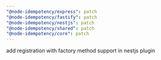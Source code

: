 ```yaml
---
"@node-idempotency/express": patch
"@node-idempotency/fastify": patch
"@node-idempotency/nestjs": patch
"@node-idempotency/shared": patch
"@node-idempotency/core": patch
---
```


add registration with factory method support in nestjs plugin
